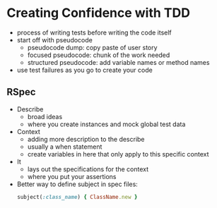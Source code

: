 # Creating Confidence with TDD

- process of writing tests before writing the code itself
- start off with pseudocode 
  - pseudocode dump: copy paste of user story
  - focused pseudocode: chunk of the work needed
  - structured pseudocode: add variable names or method names
- use test failures as you go to create your code


## RSpec
  - Describe
    - broad ideas
    - where you create instances and mock global test data
  - Context
    - adding more description to the describe
    - usually a when statement 
    - create variables in here that only apply to this specific context
  - It
    - lays out the specifications for the context
    - where you put your assertions 
  - Better way to define subject in spec files: 
    ```ruby
    subject(:class_name) { ClassName.new }
    ```
    